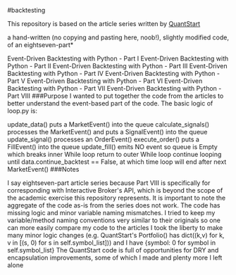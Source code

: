 #backtesting

This repository is based on the article series written by [QuantStart]()

a hand-written (no copying and pasting here, noob!), slightly modified code, of an eightseven-part* 

Event-Driven Backtesting with Python - Part I
Event-Driven Backtesting with Python - Part II
Event-Driven Backtesting with Python - Part III
Event-Driven Backtesting with Python - Part IV
Event-Driven Backtesting with Python - Part V
Event-Driven Backtesting with Python - Part VI
Event-Driven Backtesting with Python - Part VII
Event-Driven Backtesting with Python - Part VIII
###Purpose I wanted to put together the code from the articles to better understand the event-based part of the code. The basic logic of loop.py is:

update_data() puts a MarketEvent() into the queue
calculate_signals() processes the MarketEvent() and puts a SignalEvent() into the queue
update_signal() processes an OrderEvent()
execute_order() puts a FillEvent() into the queue
update_fill() emits NO event so queue is Empty which breaks inner While loop
return to outer While loop
continue looping until data.continue_backtest == False, at which time loop will end after next MarketEvent()
###Notes

I say eightseven-part article series because Part VIII is specifically for corresponding with Interactive Broker's API, which is beyond the scope of the academic exercise this repository represents.
It is important to note the aggregate of the code as-is from the series does not work. The code has missing logic and minor variable naming mismatches.
I tried to keep my variable/method naming conventions very similar to their originals so one can more easily compare my code to the articles
I took the liberty to make many minor logic changes (e.g. QuantStart's Portfolio() has dict((k,v) for k, v in [(s, 0) for s in self.symbol_list])) and I have {symbol: 0 for symbol in self.symbol_list}
The QuantStart code is full of opportunities for DRY and encapsulation improvements, some of which I made and plenty more I left alone
